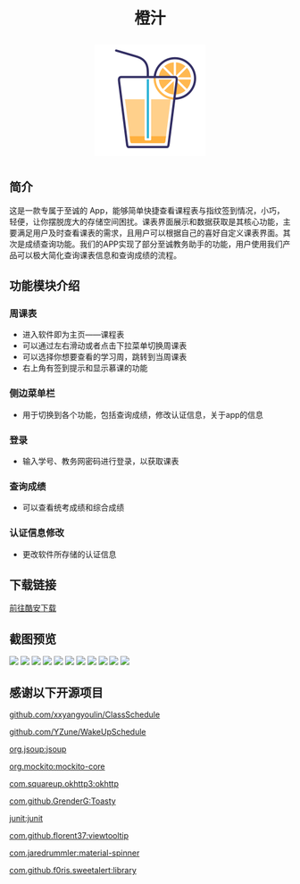 <div align=center><h1 style="width:100%;text-align:center">橙汁</h1></div>

<div align=center><img style="display:black;margin:10px auto;"            src="https://raw.githubusercontent.com/aaronlinv/JuiceTimetable/dev/img/juice_icon.png" align="middle" /></div>


## 简介

这是一款专属于至诚的 App，能够简单快捷查看课程表与指纹签到情况，小巧，轻便，让你摆脱庞大的存储空间困扰。课表界面展示和数据获取是其核心功能，主要满足用户及时查看课表的需求，且用户可以根据自己的喜好自定义课表界面。其次是成绩查询功能。我们的APP实现了部分至诚教务助手的功能，用户使用我们产品可以极大简化查询课表信息和查询成绩的流程。


## 功能模块介绍

### 周课表 

- 进入软件即为主页——课程表
- 可以通过左右滑动或者点击下拉菜单切换周课表
- 可以选择你想要查看的学习周，跳转到当周课表
- 右上角有签到提示和显示慕课的功能

### 侧边菜单栏 

- 用于切换到各个功能，包括查询成绩，修改认证信息，关于app的信息

### 登录

- 输入学号、教务网密码进行登录，以获取课表

### 查询成绩

- 可以查看统考成绩和综合成绩

### 认证信息修改 

- 更改软件所存储的认证信息

## 下载链接
<a href="https://www.coolapk.com/apk/265263">前往酷安下载</a>

## 截图预览

<img src="https://raw.githubusercontent.com/wangyuxiang123/JuiceTimetable/dev/img/01.jpg"  />  <img src="https://raw.githubusercontent.com/wangyuxiang123/JuiceTimetable/dev/img/02.jpg"  />  <img src="https://raw.githubusercontent.com/wangyuxiang123/JuiceTimetable/dev/img/03.jpg"  />  <img src="https://raw.githubusercontent.com/wangyuxiang123/JuiceTimetable/dev/img/04.jpg"  />  <img src="https://raw.githubusercontent.com/wangyuxiang123/JuiceTimetable/dev/img/05.jpg"  />  <img src="https://raw.githubusercontent.com/wangyuxiang123/JuiceTimetable/dev/img/06.jpg"  />  <img src="https://raw.githubusercontent.com/wangyuxiang123/JuiceTimetable/dev/img/07.jpg"  />  <img src="https://raw.githubusercontent.com/wangyuxiang123/JuiceTimetable/dev/img/08.jpg"  />  <img src="https://raw.githubusercontent.com/wangyuxiang123/JuiceTimetable/dev/img/09.jpg"  />  <img src="https://raw.githubusercontent.com/wangyuxiang123/JuiceTimetable/dev/img/10.png"  />  <img src="https://raw.githubusercontent.com/wangyuxiang123/JuiceTimetable/dev/img/juice_icon.png" />



## 感谢以下开源项目

<a href="https://github.com/xxyangyoulin/ClassSchedule">github.com/xxyangyoulin/ClassSchedule</a>

<a href="https://github.com/YZune/WakeUpSchedule">github.com/YZune/WakeUpSchedule</a>

<a href="https://jsoup.org/download">org.jsoup:jsoup</a>

<a href="https://site.mockito.org/">org.mockito:mockito-core</a>

<a href="https://square.github.io/okhttp/">com.squareup.okhttp3:okhttp</a>

<a href="https://github.com/GrenderG/Toasty">com.github.GrenderG:Toasty</a>

<a href="https://github.com/junit-team">junit:junit</a>

<a href="https://github.com/florent37/viewtooltip">com.github.florent37:viewtooltip</a>

<a href="https://github.com/jaredrummler/MaterialSpinner">com.jaredrummler:material-spinner</a>

<a href="https://github.com/F0RIS/sweet-alert-dialog">com.github.f0ris.sweetalert:library</a>